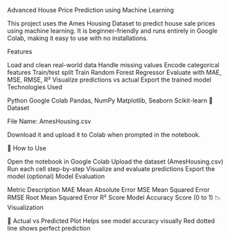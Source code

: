 Advanced House Price Prediction using Machine Learning

This project uses the Ames Housing Dataset to predict house sale prices using machine learning. It is beginner-friendly and runs entirely in Google Colab, making it easy to use with no installations.

Features

Load and clean real-world data
Handle missing values
Encode categorical features
Train/test split
Train Random Forest Regressor
Evaluate with MAE, MSE, RMSE, R²
Visualize predictions vs actual
Export the trained model
Technologies Used

Python
Google Colab
Pandas, NumPy
Matplotlib, Seaborn
Scikit-learn
📁 Dataset

File Name: AmesHousing.csv

Download it and upload it to Colab when prompted in the notebook.

🚀 How to Use

Open the notebook in Google Colab
Upload the dataset (AmesHousing.csv)
Run each cell step-by-step
Visualize and evaluate predictions
Export the model (optional)
Model Evaluation

Metric	Description
MAE	Mean Absolute Error
MSE	Mean Squared Error
RMSE	Root Mean Squared Error
R² Score	Model Accuracy Score (0 to 1)
📉 Visualization

📌 Actual vs Predicted Plot
Helps see model accuracy visually
Red dotted line shows perfect prediction

